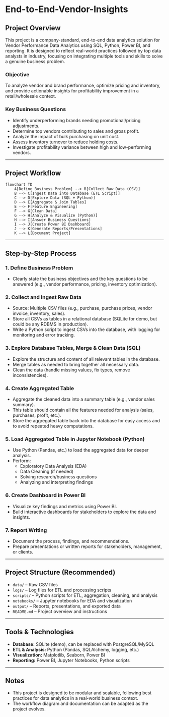 # End-to-End-Vendor-Insights

## Project Overview

This project is a company-standard, end-to-end data analytics solution for Vendor Performance Data Analytics using SQL, Python, Power BI, and reporting. It is designed to reflect real-world practices followed by top data analysts in industry, focusing on integrating multiple tools and skills to solve a genuine business problem.

### **Objective**
To analyze vendor and brand performance, optimize pricing and inventory, and provide actionable insights for profitability improvement in a retail/wholesale context.

### **Key Business Questions**
- Identify underperforming brands needing promotional/pricing adjustments.
- Determine top vendors contributing to sales and gross profit.
- Analyze the impact of bulk purchasing on unit cost.
- Assess inventory turnover to reduce holding costs.
- Investigate profitability variance between high and low-performing vendors.

---

## Project Workflow

```mermaid
flowchart TD
    A[Define Business Problem] --> B[Collect Raw Data (CSV)]
    B --> C[Ingest Data into Database (ETL Script)]
    C --> D[Explore Data (SQL + Python)]
    D --> E[Aggregate & Join Tables]
    E --> F[Feature Engineering]
    F --> G[Clean Data]
    G --> H[Analyze & Visualize (Python)]
    H --> I[Answer Business Questions]
    I --> J[Create Power BI Dashboard]
    J --> K[Generate Reports/Presentations]
    K --> L[Document Project]
```

---

## Step-by-Step Process

### 1. **Define Business Problem**
- Clearly state the business objectives and the key questions to be answered (e.g., vendor performance, pricing, inventory optimization).

### 2. **Collect and Ingest Raw Data**
- Source: Multiple CSV files (e.g., purchase, purchase prices, vendor invoice, inventory, sales).
- Store all CSVs as tables in a relational database (SQLite for demo, but could be any RDBMS in production).
- Write a Python script to ingest CSVs into the database, with logging for monitoring and error tracking.

### 3. **Explore Database Tables, Merge & Clean Data (SQL)**
- Explore the structure and content of all relevant tables in the database.
- Merge tables as needed to bring together all necessary data.
- Clean the data (handle missing values, fix types, remove inconsistencies).

### 4. **Create Aggregated Table**
- Aggregate the cleaned data into a summary table (e.g., vendor sales summary).
- This table should contain all the features needed for analysis (sales, purchases, profit, etc.).
- Store the aggregated table back into the database for easy access and to avoid repeated heavy computations.

### 5. **Load Aggregated Table in Jupyter Notebook (Python)**
- Use Python (Pandas, etc.) to load the aggregated data for deeper analysis.
- Perform:
  - Exploratory Data Analysis (EDA)
  - Data Cleaning (if needed)
  - Solving research/business questions
  - Analyzing and interpreting findings

### 6. **Create Dashboard in Power BI**
- Visualize key findings and metrics using Power BI.
- Build interactive dashboards for stakeholders to explore the data and insights.

### 7. **Report Writing**
- Document the process, findings, and recommendations.
- Prepare presentations or written reports for stakeholders, management, or clients.

---

## Project Structure (Recommended)

- `data/` – Raw CSV files
- `logs/` – Log files for ETL and processing scripts
- `scripts/` – Python scripts for ETL, aggregation, cleaning, and analysis
- `notebooks/` – Jupyter notebooks for EDA and visualization
- `output/` – Reports, presentations, and exported data
- `README.md` – Project overview and instructions

---

## Tools & Technologies
- **Database:** SQLite (demo), can be replaced with PostgreSQL/MySQL
- **ETL & Analysis:** Python (Pandas, SQLAlchemy, logging, etc.)
- **Visualization:** Matplotlib, Seaborn, Power BI
- **Reporting:** Power BI, Jupyter Notebooks, Python scripts

---

## Notes
- This project is designed to be modular and scalable, following best practices for data analytics in a real-world business context.
- The workflow diagram and documentation can be adapted as the project evolves.